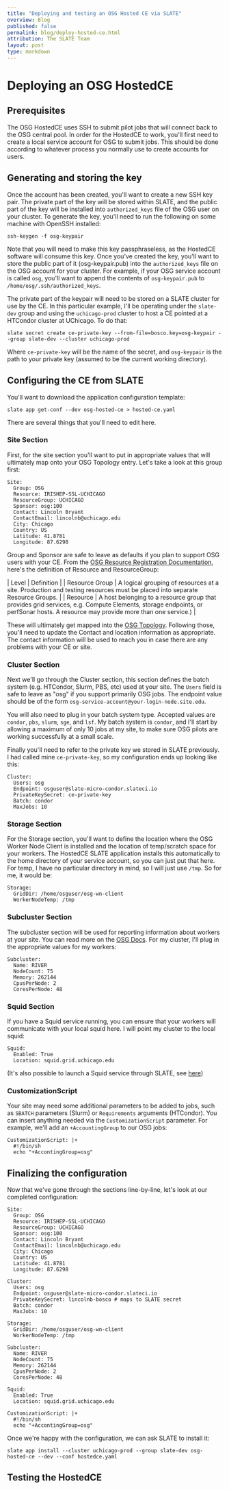```yaml
---
title: "Deploying and testing an OSG Hosted CE via SLATE"
overview: Blog
published: false
permalink: blog/deploy-hosted-ce.html
attribution: The SLATE Team
layout: post
type: markdown
---
```


# Deploying an OSG HostedCE

## Prerequisites
The OSG HostedCE uses SSH to submit pilot jobs that will connect back to the
OSG central pool. In order for the HostedCE to work, you'll first need to
create a local service account for OSG to submit jobs. This should be done
according to whatever process you normally use to create accounts for users.

## Generating and storing the key
Once the account has been created, you'll want to create a new SSH key pair.
The private part of the key will be stored within SLATE, and the public part of
the key will be installed into `authorized_keys` file of the OSG user on your
cluster. To generate the key, you'll need to run the following on some machine
with OpenSSH installed:

	ssh-keygen -f osg-keypair

Note that you will need to make this key passphraseless, as the HostedCE
software will consume this key. Once you've created the key, you'll want to
store the public part of it (osg-keypair.pub) into the `authorized_keys` file
on the OSG account for your cluster. For example, if your OSG service account
is called `osg`, you'll want to append the contents of `osg-keypair.pub` to
`/home/osg/.ssh/authorized_keys`. 

The private part of the keypair will need to be stored on a SLATE cluster for use by the
CE. In this particular example, I'll be operating under the `slate-dev` group and using the `uchicago-prod` cluster to host a CE pointed at a HTCondor cluster at UChicago. To do that:

	slate secret create ce-private-key --from-file=bosco.key=osg-keypair --group slate-dev --cluster uchicago-prod

Where `ce-private-key` will be the name of the secret, and `osg-keypair` is the
path to your private key (assumed to be the current working directory).

## Configuring the CE from SLATE
You'll want to download the application configuration template:

	slate app get-conf --dev osg-hosted-ce > hosted-ce.yaml

There are several things that you'll need to edit here. 

### Site Section
First, for the site section you'll want to put in appropriate values that will
ultimately map onto your OSG Topology entry. Let's take a look at this group
first:

	Site:
	  Group: OSG
	  Resource: IRISHEP-SSL-UCHICAGO
	  ResourceGroup: UCHICAGO
	  Sponsor: osg:100
	  Contact: Lincoln Bryant
	  ContactEmail: lincolnb@uchicago.edu
	  City: Chicago
	  Country: US
	  Latitude: 41.8781
	  Longitude: 87.6298
	
Group and Sponsor are safe to leave as defaults if you plan to support OSG
users with your CE. From the [OSG Resource Registration
Documentation](https://opensciencegrid.org/docs/common/registration/), here's
the definition of Resource and ResourceGroup:

| Level          | Definition |
| Resource Group | A logical grouping of resources at a site. Production and testing resources must be placed into separate Resource Groups. | 
| Resource       | A host belonging to a resource group that provides grid services, e.g. Compute Elements, storage endpoints, or perfSonar hosts. A resource may provide more than one service.) |

These will ultimately get mapped into the [OSG
Topology](https://topology.opensciencegrid.org/). Following those, you'll need
to update the Contact and location information as appropriate. The contact
information will be used to reach you in case there are any problems with your
CE or site.

### Cluster Section
Next we'll go through the Cluster section, this section defines the batch
system (e.g. HTCondor, Slurm, PBS, etc) used at your site. The `Users` field is
safe to leave as "osg" if you support primarily OSG jobs. The endpoint value
should be of the form `osg-service-account@your-login-node.site.edu`. 

You will also need to plug in your batch system type. Accepted values are
`condor`, `pbs`, `slurm`, `sge`, and `lsf`. My batch system is `condor`, and
I'll start by allowing a maximum of only 10 jobs at my site, to make sure OSG
pilots are working successfully at a small scale. 

Finally you'll need to refer to the private key we stored in SLATE previously.
I had called mine `ce-private-key`, so my configuration ends up
looking like this:

	Cluster:
	  Users: osg
	  Endpoint: osguser@slate-micro-condor.slateci.io
	  PrivateKeySecret: ce-private-key
	  Batch: condor
	  MaxJobs: 10

### Storage Section
For the Storage section, you'll want to define the location where the OSG Worker Node Client is installed and the location of temp/scratch space for your workers. The HostedCE SLATE application installs this automatically to the home directory of your service account, so you can just put that here. For temp, I have no particular directory in mind, so I will just use `/tmp`. So for me, it would be:

	Storage:
	  GridDir: /home/osguser/osg-wn-client
	  WorkerNodeTemp: /tmp

### Subcluster Section
The subcluster section will be used for reporting information about workers at
your site. You can read more on the [OSG
Docs](https://opensciencegrid.org/docs/other/configuration-with-osg-configure/#subcluster-resource-entry).
For my cluster, I'll plug in the appropriate values for my workers:

	Subcluster:
	  Name: RIVER
	  NodeCount: 75
	  Memory: 262144	
	  CpusPerNode: 2
	  CoresPerNode: 48

### Squid Section
If you have a Squid service running, you can ensure that your workers will
communicate with your local squid here. I will point my cluster to the local
squid:

	Squid:
	  Enabled: True
	  Location: squid.grid.uchicago.edu

(It's also possible to launch a Squid service through SLATE, see
[here](https://portal.slateci.io/applications/osg-frontier-squid))

### CustomizationScript
Your site may need some additional parameters to be added to jobs, such as
`SBATCH` parameters (Slurm) or `Requirements` arguments (HTCondor). You can
insert anything needed via the `CustomizationScript` parameter. For example,
we'll add an `+AccountingGroup` to our OSG jobs:

```
CustomizationScript: |+
  #!/bin/sh
  echo "+AccontingGroup=osg"
```

## Finalizing the configuration

Now that we've gone through the sections line-by-line, let's look at our completed configuration:

```
Site:
  Group: OSG
  Resource: IRISHEP-SSL-UCHICAGO
  ResourceGroup: UCHICAGO
  Sponsor: osg:100
  Contact: Lincoln Bryant
  ContactEmail: lincolnb@uchicago.edu
  City: Chicago
  Country: US
  Latitude: 41.8781
  Longitude: 87.6298

Cluster:
  Users: osg
  Endpoint: osguser@slate-micro-condor.slateci.io
  PrivateKeySecret: lincolnb-bosco # maps to SLATE secret
  Batch: condor
  MaxJobs: 10

Storage:
  GridDir: /home/osguser/osg-wn-client
  WorkerNodeTemp: /tmp

Subcluster:
  Name: RIVER
  NodeCount: 75
  Memory: 262144
  CpusPerNode: 2
  CoresPerNode: 48

Squid:
  Enabled: True
  Location: squid.grid.uchicago.edu

CustomizationScript: |+
  #!/bin/sh
  echo "+AccontingGroup=osg"
```

Once we're happy with the configuration, we can ask SLATE to install it:

	slate app install --cluster uchicago-prod --group slate-dev osg-hosted-ce --dev --conf hostedce.yaml 



## Testing the HostedCE
